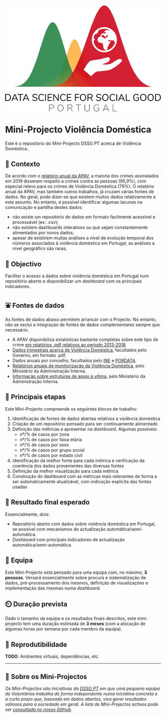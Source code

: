 ![DSGG Portugal](assets/dssg_logo_lettering.png)

# Mini-Projecto Violência Doméstica 

Este é o repositório do Mini-Projecto DSSG PT acerca de Violência Doméstica..

## 🤔 Contexto

De acordo com o [relatório anual da APAV](https://apav.pt/apav_v3/images/pdf/Estatisticas_APAV-Relatorio_Anual_2019.pdf), a maioria dos crimes assinalados em 2019 disseram respeito a crimes contra as pessoas (95,9%), com especial relevo para os crimes de Violência Doméstica (79%).
O relatório anual da APAV, mas também outros trabalhos, já cruzam várias fontes de dados. No geral, pode dizer-se que existem muitos dados relativamente a este assunto. No entanto, é possível identificar algumas lacunas na comunicação e partilha destes dados:
+ não existe um repositório de dados em formato facilmente acessível e processável (ex: .csv);
+ não existem dashboards interativos ou que sejam constantemente alimentados por novos dados;
+ apesar de existirem muitas análises a nível de evolução temporal dos números associados à violência doméstica em Portugal, as análises a nível geográfico são raras;

## 🥅 Objectivo

Facilitar o acesso a dados sobre violência doméstica em Portugal num repositório aberto e disponibilizar um _dashboard_ com os principais indicadores.

## ⛲ Fontes de dados

As fontes de dados abaixo permitem arrancar com o Projecto. No entanto, não se exclui a integração de fontes de dados complementares sempre que necessário.

- A APAV disponibiliza estatísticas bastante completas sobre este tipo de crime [em relatórios .pdf relativos ao período 2013-2018](https://apav.pt/apav_v3/images/pdf/Estatisticas_APAV_Violencia_Domestica_2013_2018.pdf).
- [Dados trimestrais acerca de Violência Doméstica](https://www.cig.gov.pt/portal-violencia-domestica/documentacao/), facultados pelo Governo, em formato .pdf. 
- Dados anuais por concelho, facultados pelo [INE](https://www.ine.pt/xportal/xmain?xpid=INE&xpgid=ine_main) e [PORDATA](https://www.pordata.pt/DB/Ambiente+de+Consulta/Nova+Consulta).
- [Relatórios anuais de monitorização da Violência Doméstica](https://www.sg.mai.gov.pt/paginas/violenciadomesticarelatorios.aspx), pelo Ministério da Administração Interna.  
- [Informação sobre estruturas de apoio à vítima](https://www.sg.mai.gov.pt/paginas/violenciadomesticainformacao.aspx), pelo Ministério da Administração Interna. 

## 🧱 Principais etapas

Este Mini-Projecto compreende os seguintes blocos de trabalho:

1. Identificação de fontes de dados abertas relativos a violência doméstica
2. Criação de um repositório pensado para ser continuamente alimentado
3. Definição das métricas a apresentar na _dashboard_. Algumas possíveis:
   - nº/% de casos por zona
   - nº/% de casos por faixa etária
   - nº/% de casos por sexo
   - nº/% de casos por grupo social
   - nº/% de casos por estado civil
4. Identificação da melhor fonte para cada métrica e verificação da coerência dos dados provenientes das diversas fontes
5. Definição da melhor visualização para cada métrica
6. Construção do dashboard com as métricas mais relevantes de forma a ser automaticamente atualizável, com indicação explícita das fontes usadas

## 🎯 Resultado final esperado

Essencialmente, dois:

- Repositório aberto com dados sobre violência doméstica em Portugal, se possível com mecanismos de actualização automática/semi-automática.
- _Dashboard_ com principais indicadores de actualização automática/semi-automática.

## 👥 Equipa

Este Mini-Projecto está pensado para uma equipa com, no máximo, **3 pessoas**. Versará essencialmente sobre procura e sistematização de dados, pré-processamento dos mesmos, definição de visualizações e implementação das mesmas numa _dashboard_. 

## ⏲️ Duração prevista

Dado o tamanho da equipa e os resultados finais descritos, este mini-projecto tem uma duração estimada de **3 meses** (com a alocação de algumas horas por semana por cada membro da equipa).

## 🔁 Reprodutibilidade

**TODO**: Ambientes virtuais, dependências, etc. 

--- 

## 📜 Sobre os Mini-Projectos

_Os Mini-Projectos são iniciativas da [DSSG PT](https://dssg.pt) em que uma pequena equipa de Voluntários trabalha de forma independente numa iniciativa concreta e a curto prazo que, baseada em dados abertos, visa gerar resultados valiosos para a sociedade em geral. A lista de Mini-Projectos activos pode ser [consultada no nosso GitHub](https://github.com/dssg-pt/)._

